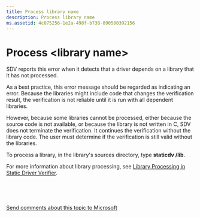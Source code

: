 ```yaml
---
title: Process library name
description: Process library name
ms.assetid: 4c075256-1e2a-498f-b738-890580392156
---
```


# Process &lt;library name&gt;


SDV reports this error when it detects that a driver depends on a library that it has not processed.

As a best practice, this error message should be regarded as indicating an error. Because the libraries might include code that changes the verification result, the verification is not reliable until it is run with all dependent libraries.

However, because some libraries cannot be processed, either because the source code is not available, or because the library is not written in C, SDV does not terminate the verification. It continues the verification without the library code. The user must determine if the verification is still valid without the libraries.

To process a library, in the library's sources directory, type **staticdv /lib**.

For more information about library processing, see [Library Processing in Static Driver Verifier](library-processing-in-static-driver-verifier.md).

 

 

[Send comments about this topic to Microsoft](mailto:wsddocfb@microsoft.com?subject=Documentation%20feedback%20[devtest\devtest]:%20Process%20<library%20name>%20%20RELEASE:%20%2811/17/2016%29&body=%0A%0APRIVACY%20STATEMENT%0A%0AWe%20use%20your%20feedback%20to%20improve%20the%20documentation.%20We%20don't%20use%20your%20email%20address%20for%20any%20other%20purpose,%20and%20we'll%20remove%20your%20email%20address%20from%20our%20system%20after%20the%20issue%20that%20you're%20reporting%20is%20fixed.%20While%20we're%20working%20to%20fix%20this%20issue,%20we%20might%20send%20you%20an%20email%20message%20to%20ask%20for%20more%20info.%20Later,%20we%20might%20also%20send%20you%20an%20email%20message%20to%20let%20you%20know%20that%20we've%20addressed%20your%20feedback.%0A%0AFor%20more%20info%20about%20Microsoft's%20privacy%20policy,%20see%20http://privacy.microsoft.com/default.aspx. "Send comments about this topic to Microsoft")




